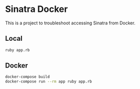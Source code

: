 # Sinatra Docker

This is a project to troubleshoot accessing Sinatra from Docker.

## Local

```bash
ruby app.rb
```

## Docker

```bash
docker-compose build
docker-compose run --rm app ruby app.rb
```